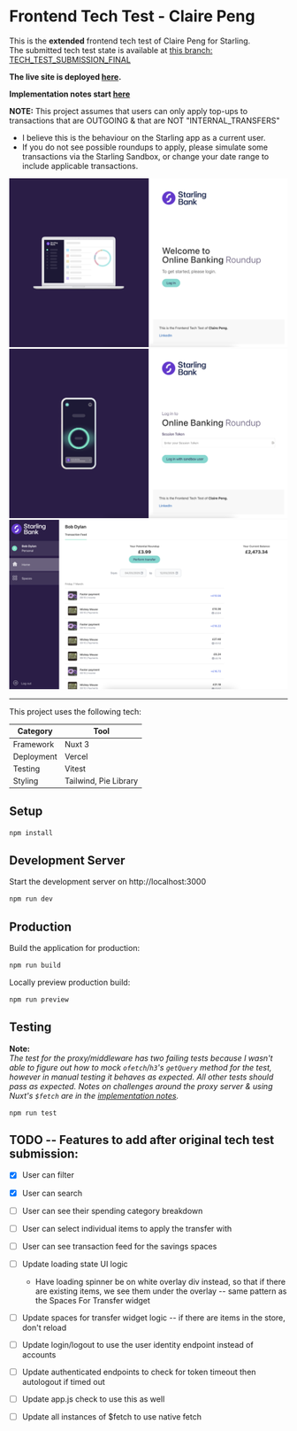 # Frontend Tech Test - Claire Peng

This is the **extended** frontend tech test of Claire Peng for Starling. <br>
The submitted tech test state is available at [this branch: TECH_TEST_SUBMISSION_FINAL](https://github.com/clairep94/starling-fe-tech-test/tree/TECH_TEST_SUBMISSION_FINAL)

**The live site is deployed [here](https://starling-fe-tech-test.vercel.app/spaces).**

**Implementation notes start [here](./tech-test-notes/Day1.md)**

**NOTE:**
This project assumes that users can only apply top-ups to transactions that are OUTGOING & that are NOT "INTERNAL_TRANSFERS"

- I believe this is the behaviour on the Starling app as a current user.
- If you do not see possible roundups to apply, please simulate some transactions via the Starling Sandbox, or change your date range to include applicable transactions.

<img src="./tech-test-notes/images/Landing.png"/>

<br>

<img src="./tech-test-notes/images/Login.png"/>

<br>

<img src="./tech-test-notes/images/Transaction Feed.png"/>

<br>

<hr>

This project uses the following tech:

| **Category** | **Tool**              |
| ------------ | --------------------- |
| Framework    | Nuxt 3                |
| Deployment   | Vercel                |
| Testing      | Vitest                |
| Styling      | Tailwind, Pie Library |

## Setup

```bash
npm install
```

## Development Server

Start the development server on http://localhost:3000

```bash
npm run dev
```

## Production

Build the application for production:

```bash
npm run build
```

Locally preview production build:

```bash
npm run preview
```

## Testing

**Note:** <br>
_The test for the proxy/middleware has two failing tests because I wasn't able to figure out how to mock `ofetch`/`h3`'s `getQuery` method for the test, however in manual testing it behaves as expected. All other tests should pass as expected. Notes on challenges around the proxy server & using Nuxt's `$fetch` are in the [implementation notes](./tech-test-notes/Day2.md)._

```
npm run test
```

## TODO -- Features to add after original tech test submission:

- [x] User can filter
- [x] User can search
- [ ] User can see their spending category breakdown
- [ ] User can select individual items to apply the transfer with
- [ ] User can see transaction feed for the savings spaces

- [ ] Update loading state UI logic
  - Have loading spinner be on white overlay div instead, so that if there are existing items, we see them under the overlay -- same pattern as the Spaces For Transfer widget
- [ ] Update spaces for transfer widget logic -- if there are items in the store, don't reload
- [ ] Update login/logout to use the user identity endpoint instead of accounts
- [ ] Update authenticated endpoints to check for token timeout then autologout if timed out
- [ ] Update app.js check to use this as well

- [ ] Update all instances of $fetch to use native fetch
